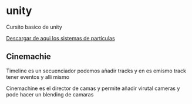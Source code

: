 # unity
Cursito basico de unity

[Descargar de aqui los sistemas de particulas](https://sierra-guadalupe.org/unity/piromaniaco.unitypackage)

## Cinemachie
 Timeline es un secuenciador podemos añadir tracks y en es emismo track tener eventos y alli mismo  

 Cinemachine es el director de camas y permite añadir virutal cameras y pode hacer un blending de camaras

